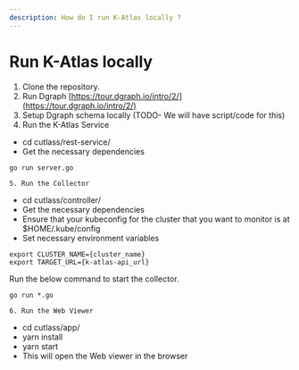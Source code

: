 ```yaml
---
description: How do I run K-Atlas locally ?
---
```


# Run K-Atlas locally

1. Clone the repository.
2. Run Dgraph [https://tour.dgraph.io/intro/2/](https://tour.dgraph.io/intro/2/)
3. Setup Dgraph schema locally \(TODO- We will have script/code for this\)
4. Run the K-Atlas Service

* cd cutlass/rest-service/
* Get the necessary dependencies

```text
go run server.go
```

    5. Run the Collector

* cd cutlass/controller/
* Get the necessary dependencies
* Ensure that your kubeconfig for the cluster that you want to monitor is at $HOME/.kube/config
* Set necessary environment variables

```text
export CLUSTER_NAME={cluster_name}
export TARGET_URL={k-atlas-api_url}
```

Run the below command to start the collector.

```text
go run *.go
```

    6. Run the Web Viewer

* cd cutlass/app/
* yarn install
* yarn start
* This will open the Web viewer in the browser



